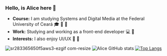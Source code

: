
### Hello, is Alice here :dizzy:
- **Course:** I am studying Systems and Digital Media at the Federal University of Ceará :mortar_board: :cherry_blossom: :purple_heart:
- **Work:** Studying and working as a front-end developer :computer: :rabbit:
- **Interests:** I also enjoy UI/UX :purple_heart: :unicorn:

  
![sr283365650f5aws3-ezgif com-resize](https://github.com/user-attachments/assets/e0af168e-c43e-459b-8ae0-db7c5f38d863)
![Alice GitHub stats](https://github-readme-stats.vercel.app/api?username=Alicefortes&show_icons=true&theme=midnight-purple)
[![Top Langs](https://github-readme-stats.vercel.app/api/top-langs/?username=Alicefortes&layout=donut&theme=midnight-purple)](https://github.com/Alicefortes/github-readme-stats)



